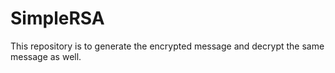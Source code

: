 # SimpleRSA
This repository is to generate the encrypted message and decrypt the same message as well.
